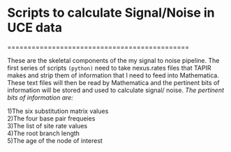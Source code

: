 # Scripts to calculate Signal/Noise in UCE data
=============================================

These are the skeletal components of the my signal to noise pipeline. The first series of scripts `(python)` need to take nexus.rates files that TAPIR makes and strip them of information that I need to feed into Mathematica. These text files will then be read by Mathematica and the pertinent bits of information will be stored and used to calculate signal/ noise. *The pertinent bits of information are:*

 1)The six substitution matrix values  
 2)The four base pair frequeies  
 3)The list of site rate values  
 4)The root branch length  
 5)The age of the node of interest  
